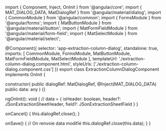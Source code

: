 import { Component, Inject, OnInit } from '@angular/core';
import { MAT_DIALOG_DATA, MatDialogRef } from '@angular/material/dialog';
import { CommonModule } from '@angular/common';
import { FormsModule } from '@angular/forms';
import { MatButtonModule } from '@angular/material/button';
import { MatFormFieldModule } from '@angular/material/form-field';
import { MatSelectModule } from '@angular/material/select';

@Component({
  selector: 'app-extraction-column-dialog',
  standalone: true,
  imports: [
    CommonModule,
    FormsModule,
    MatButtonModule,
    MatFormFieldModule,
    MatSelectModule
  ],
  templateUrl: './extraction-column-dialog.component.html',
  styleUrls: ['./extraction-column-dialog.component.css']
})
export class ExtractionColumnDialogComponent implements OnInit {

  constructor(
    public dialogRef: MatDialogRef<ExtractionColumnDialogComponent>,
    @Inject(MAT_DIALOG_DATA) public data: any
  ) {}

  ngOnInit(): void {
    // data = { isHeader: boolean, header?: JSonExtractionSheetHeader, field?: JSonExtractionSheetField }
  }

  onCancel() {
    this.dialogRef.close();
  }

  onSave() {
    // On renvoie data modifié
    this.dialogRef.close(this.data);
  }
}
